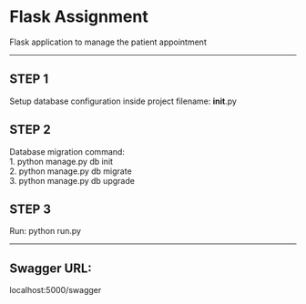 # Flask Assignment

Flask application to manage the patient appointment

----------------------------------------------------

## STEP 1 

Setup database configuration inside project filename: __init__.py

## STEP 2

Database migration command: <br>
    1. python manage.py db init <br>
    2. python manage.py db migrate <br>
    3. python manage.py db upgrade

## STEP 3

Run: python run.py

----------------------------------------------------

## Swagger URL:
localhost:5000/swagger





